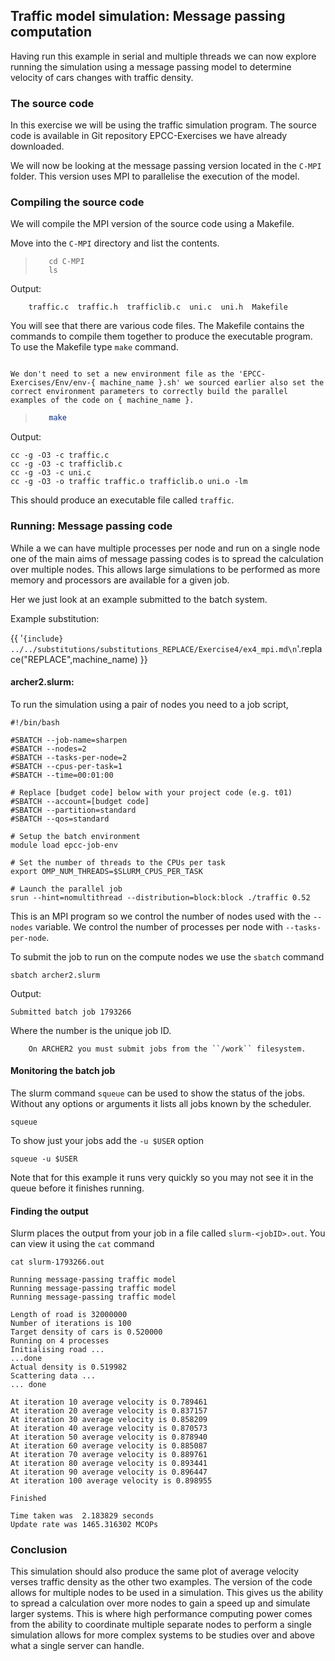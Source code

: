 ## Traffic model simulation: Message passing computation

Having run this example in serial and multiple threads we can now explore running the simulation using a message passing model to determine velocity of cars changes with traffic density.



### The source code

In this exercise we will be using the traffic simulation program. The source code is available in  Git repository EPCC-Exercises we have already downloaded.

We will now be looking at the message passing version located in the ``C-MPI`` folder. This version uses MPI to parallelise the execution of the model.

### Compiling the source code

We will compile the MPI version of the source code using a Makefile.

Move into the ``C-MPI`` directory and list the contents.

>```
>    cd C-MPI
>    ls
>```

Output:
```
    traffic.c  traffic.h  trafficlib.c  uni.c  uni.h  Makefile
```

You will see that there are various code files. The Makefile contains the commands to compile them together to produce the executable program. To use the Makefile type ``make`` command. 

```{note}

We don't need to set a new environment file as the 'EPCC-Exercises/Env/env-{ machine_name }.sh' we sourced earlier also set the correct environment parameters to correctly build the parallel examples of the code on { machine_name }. 

```

>```bash
>    make
>```

Output:
```
cc -g -O3 -c traffic.c
cc -g -O3 -c trafficlib.c
cc -g -O3 -c uni.c
cc -g -O3 -o traffic traffic.o trafficlib.o uni.o -lm
```

This should produce an executable file called ``traffic``.  

### Running: Message passing code

While a we can have multiple processes per node and run on a single node one of the main aims of message passing codes is to spread the calculation over multiple nodes. This allows large simulations to be performed as more memory and processors are available for a given job.

Her we just look at an example submitted to the batch system.

Example substitution:

{{  '```{include} ../../substitutions/substitutions_REPLACE/Exercise4/ex4_mpi.md\n```'.replace("REPLACE",machine_name) }}

#### archer2.slurm:

To run the simulation using a pair of nodes you need to a job script,

``` slurm
#!/bin/bash

#SBATCH --job-name=sharpen
#SBATCH --nodes=2
#SBATCH --tasks-per-node=2
#SBATCH --cpus-per-task=1
#SBATCH --time=00:01:00

# Replace [budget code] below with your project code (e.g. t01)
#SBATCH --account=[budget code]
#SBATCH --partition=standard
#SBATCH --qos=standard

# Setup the batch environment
module load epcc-job-env

# Set the number of threads to the CPUs per task
export OMP_NUM_THREADS=$SLURM_CPUS_PER_TASK

# Launch the parallel job
srun --hint=nomultithread --distribution=block:block ./traffic 0.52
```

This is an MPI program so we control the number of nodes used with the ``--nodes`` variable. We control the number of processes per node with ``--tasks-per-node``.

To submit the job to run on the compute nodes we use the ``sbatch`` command

```
sbatch archer2.slurm
```

Output:
```
Submitted batch job 1793266
```
Where the number is the unique job ID.

```{note}
    On ARCHER2 you must submit jobs from the ``/work`` filesystem.
```


#### Monitoring the batch job
The slurm command ``squeue`` can be used to show the status of the jobs. Without any options or arguments it lists all jobs known by the scheduler.
```
squeue
```

To show just your jobs add  the ``-u $USER`` option
```
squeue -u $USER
```
Note that for this example it runs very quickly so you may not see it in the queue before it finishes running.

#### Finding the output
Slurm places the output from your job in a file called ``slurm-<jobID>.out``. You can view it using the ``cat`` command

```
cat slurm-1793266.out

Running message-passing traffic model
Running message-passing traffic model
Running message-passing traffic model

Length of road is 32000000
Number of iterations is 100
Target density of cars is 0.520000
Running on 4 processes
Initialising road ...
...done
Actual density is 0.519982
Scattering data ...
... done

At iteration 10 average velocity is 0.789461
At iteration 20 average velocity is 0.837157
At iteration 30 average velocity is 0.858209
At iteration 40 average velocity is 0.870573
At iteration 50 average velocity is 0.878940
At iteration 60 average velocity is 0.885087
At iteration 70 average velocity is 0.889761
At iteration 80 average velocity is 0.893441
At iteration 90 average velocity is 0.896447
At iteration 100 average velocity is 0.898955

Finished

Time taken was  2.183829 seconds
Update rate was 1465.316302 MCOPs

```

### Conclusion

This simulation should also produce the same plot of average velocity verses traffic density as the other two examples. The version of the code allows for multiple nodes to be used in a simulation. This gives us the ability to spread a calculation over more nodes to gain a speed up and simulate larger systems. This is where high performance computing power comes from the ability to coordinate multiple separate nodes to perform a single simulation allows for more complex systems to be studies over and above what a single server can handle.